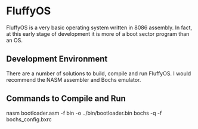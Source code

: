 # FluffyOS
FluffyOS is a very basic operating system written in 8086 assembly.
In fact, at this early stage of development it is more of a boot sector program than an OS.

## Development Environment
There are a number of solutions to build, compile and run FluffyOS.
I would recommend the NASM assembler and Bochs emulator.

## Commands to Compile and Run
nasm bootloader.asm -f bin -o ../bin/bootloader.bin
bochs -q -f bochs_config.bxrc
